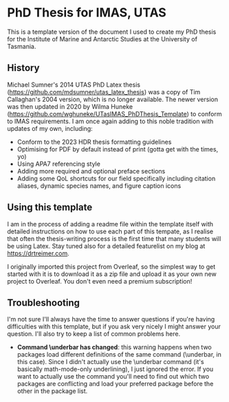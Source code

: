 # PhD Thesis for IMAS, UTAS

This is a template version of the document I used to create my PhD thesis for the Institute of Marine and Antarctic Studies at the University of Tasmania. 

## History

Michael Sumner's 2014 UTAS PhD Latex thesis (https://github.com/mdsumner/utas_latex_thesis) was a copy of Tim Callaghan's 2004 version, which is no longer available. The newer version was then updated in 2020 by Wilma Huneke (https://github.com/wghuneke/UTasIMAS_PhDThesis_Template) to conform to IMAS requirements. I am once again adding to this noble tradition with updates of my own, including:
 - Conform to the 2023 HDR thesis formatting guidelines
 - Optimising for PDF by default instead of print (gotta get with the times, yo)
 - Using APA7 referencing style
 - Adding more required and optional preface sections
 - Adding some QoL shortcuts for our field specifically including citation aliases, dynamic species names, and figure caption icons

## Using this template

I am in the process of adding a readme file within the template itself with detailed instructions on how to use each part of this tempate, as I realise that often the thesis-writing process is the first time that many students will be using Latex. Stay tuned also for a detailed featurelist on my blog at https://drtreimer.com.

I originally imported this project from Overleaf, so the simplest way to get started with it is to download it as a zip file and upload it as your own new project to Overleaf. You don't even need a premium subscription! 

## Troubleshooting

I'm not sure I'll always have the time to answer questions if you're having difficulties with this template, but if you ask very nicely I might answer your question. I'll also try to keep a list of common problems here.
- **Command \underbar has changed**: this warning happens when two packages load different definitions of the same command (\underbar, in this case). Since I didn't actually use the \underbar command (it's basically math-mode-only underlining), I just ignored the error. If you want to actually use the command you'll need to find out which two packages are conflicting and load your preferred package before the other in the package list. 
